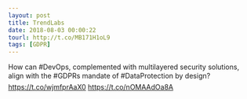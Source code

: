 ```yaml
---
layout: post
title: TrendLabs
date: 2018-08-03 00:00:22
tourl: http://t.co/MB171H1oL9
tags: [GDPR]
---
```

How can #DevOps, complemented with multilayered security solutions, align with the #GDPRs mandate of #DataProtection by design? https://t.co/wjmfprAaX0 https://t.co/nOMAAdOa8A